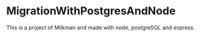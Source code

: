 # MigrationWithPostgresAndNode
This is a project of Milkman and made with node, postgreSQL and express.
